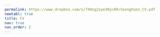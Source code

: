 ```yaml
---
permalink: https://www.dropbox.com/s/740ng2zye30yc89/Seonghoon_CV.pdf
newtabl: true
title: CV
nav: true
nav_order: 2
---
```

